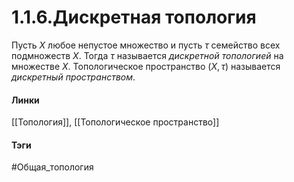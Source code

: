 # 1.1.6.Дискретная топология
Пусть $X$ любое непустое множество и пусть $\tau$ семейство всех подмножеств $X$. Тогда $\tau$ называется *дискретной топологией* на множестве $X$. Топологическое пространство $(X,\tau)$ называется *дискретный пространством*.
#### Линки 
[[Топология]],
[[Топологическое пространство]]
#### Тэги 
 #Общая_топология